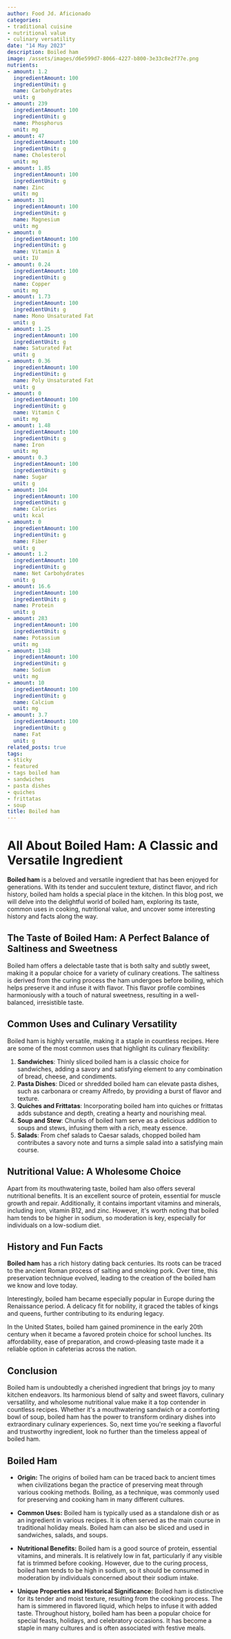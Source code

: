 ```yaml
---
author: Food Jd. Aficionado
categories:
- traditional cuisine
- nutritional value
- culinary versatility
date: "14 May 2023"
description: Boiled ham
image: /assets/images/d6e599d7-8066-4227-b800-3e33c8e2f77e.png
nutrients:
- amount: 1.2
  ingredientAmount: 100
  ingredientUnit: g
  name: Carbohydrates
  unit: g
- amount: 239
  ingredientAmount: 100
  ingredientUnit: g
  name: Phosphorus
  unit: mg
- amount: 47
  ingredientAmount: 100
  ingredientUnit: g
  name: Cholesterol
  unit: mg
- amount: 1.85
  ingredientAmount: 100
  ingredientUnit: g
  name: Zinc
  unit: mg
- amount: 31
  ingredientAmount: 100
  ingredientUnit: g
  name: Magnesium
  unit: mg
- amount: 0
  ingredientAmount: 100
  ingredientUnit: g
  name: Vitamin A
  unit: IU
- amount: 0.24
  ingredientAmount: 100
  ingredientUnit: g
  name: Copper
  unit: mg
- amount: 1.73
  ingredientAmount: 100
  ingredientUnit: g
  name: Mono Unsaturated Fat
  unit: g
- amount: 1.25
  ingredientAmount: 100
  ingredientUnit: g
  name: Saturated Fat
  unit: g
- amount: 0.36
  ingredientAmount: 100
  ingredientUnit: g
  name: Poly Unsaturated Fat
  unit: g
- amount: 0
  ingredientAmount: 100
  ingredientUnit: g
  name: Vitamin C
  unit: mg
- amount: 1.48
  ingredientAmount: 100
  ingredientUnit: g
  name: Iron
  unit: mg
- amount: 0.3
  ingredientAmount: 100
  ingredientUnit: g
  name: Sugar
  unit: g
- amount: 104
  ingredientAmount: 100
  ingredientUnit: g
  name: Calories
  unit: kcal
- amount: 0
  ingredientAmount: 100
  ingredientUnit: g
  name: Fiber
  unit: g
- amount: 1.2
  ingredientAmount: 100
  ingredientUnit: g
  name: Net Carbohydrates
  unit: g
- amount: 16.6
  ingredientAmount: 100
  ingredientUnit: g
  name: Protein
  unit: g
- amount: 283
  ingredientAmount: 100
  ingredientUnit: g
  name: Potassium
  unit: mg
- amount: 1348
  ingredientAmount: 100
  ingredientUnit: g
  name: Sodium
  unit: mg
- amount: 10
  ingredientAmount: 100
  ingredientUnit: g
  name: Calcium
  unit: mg
- amount: 3.7
  ingredientAmount: 100
  ingredientUnit: g
  name: Fat
  unit: g
related_posts: true
tags:
- sticky
- featured
- tags boiled ham
- sandwiches
- pasta dishes
- quiches
- frittatas
- soup
title: Boiled ham
---
```

# All About Boiled Ham: A Classic and Versatile Ingredient



**Boiled ham** is a beloved and versatile ingredient that has been enjoyed for generations. With its tender and succulent texture, distinct flavor, and rich history, boiled ham holds a special place in the kitchen. In this blog post, we will delve into the delightful world of boiled ham, exploring its taste, common uses in cooking, nutritional value, and uncover some interesting history and facts along the way.

## The Taste of Boiled Ham: A Perfect Balance of Saltiness and Sweetness

Boiled ham offers a delectable taste that is both salty and subtly sweet, making it a popular choice for a variety of culinary creations. The saltiness is derived from the curing process the ham undergoes before boiling, which helps preserve it and infuse it with flavor. This flavor profile combines harmoniously with a touch of natural sweetness, resulting in a well-balanced, irresistible taste.

## Common Uses and Culinary Versatility

Boiled ham is highly versatile, making it a staple in countless recipes. Here are some of the most common uses that highlight its culinary flexibility:

1. **Sandwiches**: Thinly sliced boiled ham is a classic choice for sandwiches, adding a savory and satisfying element to any combination of bread, cheese, and condiments.
2. **Pasta Dishes**: Diced or shredded boiled ham can elevate pasta dishes, such as carbonara or creamy Alfredo, by providing a burst of flavor and texture.
3. **Quiches and Frittatas**: Incorporating boiled ham into quiches or frittatas adds substance and depth, creating a hearty and nourishing meal.
4. **Soup and Stew**: Chunks of boiled ham serve as a delicious addition to soups and stews, infusing them with a rich, meaty essence.
5. **Salads**: From chef salads to Caesar salads, chopped boiled ham contributes a savory note and turns a simple salad into a satisfying main course.

## Nutritional Value: A Wholesome Choice

Apart from its mouthwatering taste, boiled ham also offers several nutritional benefits. It is an excellent source of protein, essential for muscle growth and repair. Additionally, it contains important vitamins and minerals, including iron, vitamin B12, and zinc. However, it's worth noting that boiled ham tends to be higher in sodium, so moderation is key, especially for individuals on a low-sodium diet.

## History and Fun Facts

**Boiled ham** has a rich history dating back centuries. Its roots can be traced to the ancient Roman process of salting and smoking pork. Over time, this preservation technique evolved, leading to the creation of the boiled ham we know and love today.

Interestingly, boiled ham became especially popular in Europe during the Renaissance period. A delicacy fit for nobility, it graced the tables of kings and queens, further contributing to its enduring legacy.

In the United States, boiled ham gained prominence in the early 20th century when it became a favored protein choice for school lunches. Its affordability, ease of preparation, and crowd-pleasing taste made it a reliable option in cafeterias across the nation.

## Conclusion

Boiled ham is undoubtedly a cherished ingredient that brings joy to many kitchen endeavors. Its harmonious blend of salty and sweet flavors, culinary versatility, and wholesome nutritional value make it a top contender in countless recipes. Whether it's a mouthwatering sandwich or a comforting bowl of soup, boiled ham has the power to transform ordinary dishes into extraordinary culinary experiences. So, next time you're seeking a flavorful and trustworthy ingredient, look no further than the timeless appeal of boiled ham.

## Boiled Ham

- **Origin:** The origins of boiled ham can be traced back to ancient times when civilizations began the practice of preserving meat through various cooking methods. Boiling, as a technique, was commonly used for preserving and cooking ham in many different cultures.

- **Common Uses:** Boiled ham is typically used as a standalone dish or as an ingredient in various recipes. It is often served as the main course in traditional holiday meals. Boiled ham can also be sliced and used in sandwiches, salads, and soups.

- **Nutritional Benefits:** Boiled ham is a good source of protein, essential vitamins, and minerals. It is relatively low in fat, particularly if any visible fat is trimmed before cooking. However, due to the curing process, boiled ham tends to be high in sodium, so it should be consumed in moderation by individuals concerned about their sodium intake.

- **Unique Properties and Historical Significance:** Boiled ham is distinctive for its tender and moist texture, resulting from the cooking process. The ham is simmered in flavored liquid, which helps to infuse it with added taste. Throughout history, boiled ham has been a popular choice for special feasts, holidays, and celebratory occasions. It has become a staple in many cultures and is often associated with festive meals.
